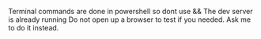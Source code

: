 Terminal commands are done in powershell so dont use &&
The dev server is already running
Do not open up a browser to test if you needed. Ask me to do it instead.
